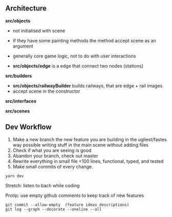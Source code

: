 ## Architecture

**src/objects**

- not initialised with scene
- if they have some painting methods the method accept scene as an argument
- generally core game logic, not to do with user interactions

- **src/objects/edge** is a edge that connect two nodes (stations)

**src/builders**

- **src/objects/railwayBuilder** builds railways, that are edge + rail images
- accept scene in the constructor

**src/interfaces**

**src/scenes**

## Dev Workflow

1. Make a new branch the new feature you are building in the ugliest/fastes way possible writing stuff in the main scene without adding files
2. Check if what you are seeing is good
3. Abandon your branch, check out master
4. Rewrite everything in small file <100 lines, functional, typed, and tested
5. Make small commits of every change.

```
yarn dev
```

Stretch: listen to bach while coding

Protip: use empty github comments to keep track of new features

```
git commit --allow-empty  (feature ideas descriptions)
git log --graph --decorate --oneline --all
```
